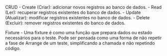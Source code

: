CRUD
    - Create (Criar): adicionar novos registros ao banco de dados.
    - Read (Ler): recuperar registros existentes do banco de dados.
    - Update (Atualizar): modificar registros existentes no banco de dados.
    - Delete (Excluir): remover registros existentes do banco de dados.

Fixture 
    - Uma fixture é como uma função que prepara dados ou estado necessários para o teste. Pode ser pensada como uma forma de não repetir a fase de Arrange de um teste, simplificando a chamada e não repetindo código.   
